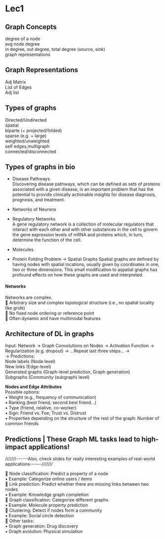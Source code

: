 # Lec1

## Graph Concepts
degree of a node  
avg node degree  
in degree, out degree, total degree (source, sink)  
graph representations

## Graph Representations
Adj Matrix  
List of Edges  
Adj list  

## Types of graphs
Directed/Undirected  
spatial  
biparte (+ projected/folded)  
sparse (e.g. + large)  
weighted/unweighted  
self edges,multigraph  
connected/disconnected  


## Types of graphs in bio
* Disease Pathways  
Discovering disease pathways, which can be defined as sets of proteins associated with a given disease, is an important problem that has the potential to provide clinically actionable insights for disease diagnosis, prognosis, and treatment.  

* Networks of Neurons

* Regulatory Networks  
A gene regulatory network is a collection of molecular regulators that interact with each other and with other substances in the cell to govern the gene expression levels of mRNA and proteins which, in turn, determine the function of the cell. 

* Molecules

* Protein Folding Problem -> Spatial Graphs
Spatial graphs are defined by having nodes with spatial locations, usually given by coordinates in one, two or three dimensions. This small modification to aspatial graphs has profound effects on how these graphs are used and interpreted.

#### Networks
Networks are complex.  
 Arbitrary size and complex topological structure (i.e., no spatial locality like grids)  
 No fixed node ordering or reference point  
 Often dynamic and have multimodal features  

## Architecture of DL in graphs
Input: Network -> Graph Convolutions on Nodes -> Activation Function -> Regularization (e.g. dropout) -> ...Repeat last three steps... ->  
-> Predictions:   
Node labels (Node level)  
New links (Edge-level)  
Generated graphs (Graph-level prediction, Graph generation)   
Subgraphs (Community (subgraph) level)

**Nodes and Edge Attributes**  
Possible options:    
▪ Weight (e.g., frequency of communication)  
▪ Ranking (best friend, second best friend...)  
▪ Type (friend, relative, co-worker)  
▪ Sign: Friend vs. Foe, Trust vs. Distrust  
▪ Properties depending on the structure of the rest of the graph: Number of common friends  

## Predictions | These Graph ML tasks lead to high-impact applications!
///////------Also, check slides for really interesting examples of real-world applications------/////// 

 Node classification: Predict a property of a node   
▪ Example: Categorize online users / items   
 Link prediction: Predict whether there are missing links between two nodes  
▪ Example: Knowledge graph completion    
 Graph classification: Categorize different graphs   
▪ Example: Molecule property prediction  
 Clustering: Detect if nodes form a community   
▪ Example: Social circle detection   
 Other tasks:    
▪ Graph generation: Drug discovery   
▪ Graph evolution: Physical simulation   






